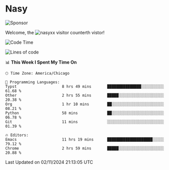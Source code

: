 # Nasy

<!--
<p align="center">
<img height="200" src="https://github-readme-stats.vercel.app/api?username=nasyxx&count_private=true&show_icons=true&theme=dracula&include_all_commits=true"/>
<img height="200" src="https://github-readme-stats.vercel.app/api/top-langs/?username=nasyxx&theme=dracula&hide=html,jupyter+notebook&count_private=true&show_icons=true"/>
</p>

  
----------------
-->

![Sponsor](https://img.shields.io/static/v1.svg?label=Sponsor&message=%E2%9D%A4&logo=GitHub&style=flat&color=pink)
 
Welcome, the ![nasyxx visitor counter](https://count.getloli.com/get/@nasyxx?theme=rule34)th vistor!
 
<!--START_SECTION:waka-->
![Code Time](http://img.shields.io/badge/Code%20Time-4%2C715%20hrs%202%20mins-blue)

![Lines of code](https://img.shields.io/badge/From%20Hello%20World%20I%27ve%20Written-6.3%20million%20lines%20of%20code-blue)

📊 **This Week I Spent My Time On** 

```text
🕑︎ Time Zone: America/Chicago

💬 Programming Languages: 
Typst                    8 hrs 49 mins       ███████████████░░░░░░░░░░   61.68 % 
Other                    2 hrs 55 mins       █████░░░░░░░░░░░░░░░░░░░░   20.38 % 
Org                      1 hr 10 mins        ██░░░░░░░░░░░░░░░░░░░░░░░   08.21 % 
Python                   58 mins             ██░░░░░░░░░░░░░░░░░░░░░░░   06.78 % 
Git                      11 mins             ░░░░░░░░░░░░░░░░░░░░░░░░░   01.39 % 

🔥 Editors: 
Emacs                    11 hrs 19 mins      ████████████████████░░░░░   79.12 % 
Chrome                   2 hrs 59 mins       █████░░░░░░░░░░░░░░░░░░░░   20.88 % 
```


 Last Updated on 02/11/2024 21:13:05 UTC
<!--END_SECTION:waka-->

<!-- ![visitors](https://visitor-badge.laobi.icu/badge?page_id=nasyxx.nasyxx) -->

